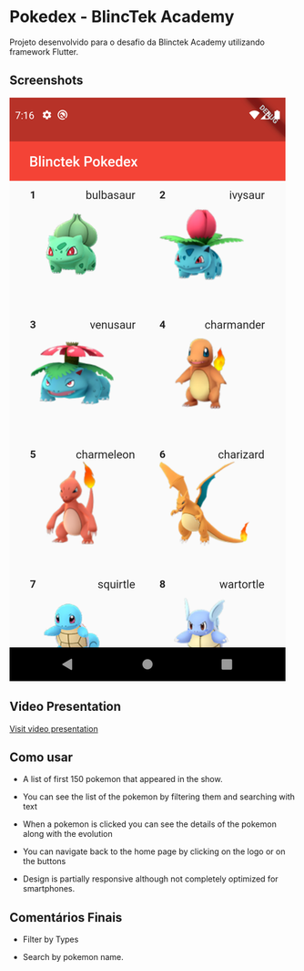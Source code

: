 # Pokedex - BlincTek Academy

Projeto desenvolvido para o desafio da Blinctek Academy utilizando framework Flutter.

## Screenshots

![screenshot](image1.png)

## Video Presentation

[Visit video presentation](https://www.loom.com/share/e320d7ad218b484cbda74e6257d39bc3)

## Como usar

- A list of first 150 pokemon that appeared in the show.
- You can see the list of the pokemon by filtering them and searching with text
- When a pokemon is clicked you can see the details of the pokemon along with the evolution

- You can navigate back to the home page by clicking on the logo or on the buttons
- Design is partially responsive although not completely optimized for smartphones.

## Comentários Finais

- Filter by Types

- Search by pokemon name.
